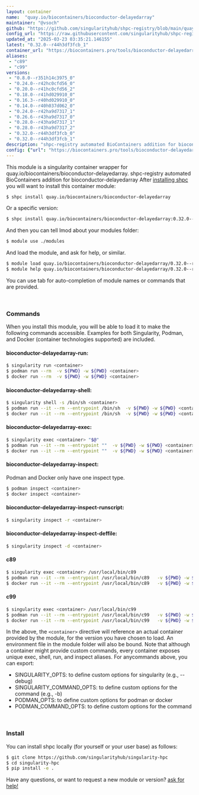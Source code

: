 ```yaml
---
layout: container
name:  "quay.io/biocontainers/bioconductor-delayedarray"
maintainer: "@vsoch"
github: "https://github.com/singularityhub/shpc-registry/blob/main/quay.io/biocontainers/bioconductor-delayedarray/container.yaml"
config_url: "https://raw.githubusercontent.com/singularityhub/shpc-registry/main/quay.io/biocontainers/bioconductor-delayedarray/container.yaml"
updated_at: "2025-03-23 03:35:21.146155"
latest: "0.32.0--r44h3df3fcb_1"
container_url: "https://biocontainers.pro/tools/bioconductor-delayedarray"
aliases:
 - "c89"
 - "c99"
versions:
 - "0.8.0--r351h14c3975_0"
 - "0.24.0--r42hc0cfd56_0"
 - "0.20.0--r41hc0cfd56_2"
 - "0.18.0--r41hd029910_0"
 - "0.16.3--r40hd029910_0"
 - "0.14.0--r40h037d062_0"
 - "0.24.0--r42ha9d7317_1"
 - "0.26.6--r43ha9d7317_0"
 - "0.28.0--r43ha9d7317_1"
 - "0.28.0--r43ha9d7317_2"
 - "0.32.0--r44h3df3fcb_0"
 - "0.32.0--r44h3df3fcb_1"
description: "shpc-registry automated BioContainers addition for bioconductor-delayedarray"
config: {"url": "https://biocontainers.pro/tools/bioconductor-delayedarray", "maintainer": "@vsoch", "description": "shpc-registry automated BioContainers addition for bioconductor-delayedarray", "latest": {"0.32.0--r44h3df3fcb_1": "sha256:f839034f9ad8ccf5d8db949d781abffa94da18a95e3fa05b5f735322f306ee74"}, "tags": {"0.8.0--r351h14c3975_0": "sha256:0b945d7155de70e961ddb914b596ccff70d76c9f0ca0b5360b48e0aa103ef01e", "0.24.0--r42hc0cfd56_0": "sha256:af5bfcd1ad096fb66eaea08d137317419856076729d3c0afb084b6432062fd3c", "0.20.0--r41hc0cfd56_2": "sha256:c3f36980beb5a98ebb4d4498c011e002984345e46648e900e798405acb0bbea9", "0.18.0--r41hd029910_0": "sha256:e917f1eacafcd961697870976fc9ca9c866425e341db286ec7d480536033a114", "0.16.3--r40hd029910_0": "sha256:9cf7b96dc636853343fac2c23ac3fab5ceb680f0f9d9042d0c25beddeb76130b", "0.14.0--r40h037d062_0": "sha256:412647ce998d5ece4e13668281b6ad6369d0968a643da48bd6c83662a9003b69", "0.24.0--r42ha9d7317_1": "sha256:f270b4f033526670036a24a3069743d6f9b332750e4112f61f12cd8db6ab5d8e", "0.26.6--r43ha9d7317_0": "sha256:135d937d7a1699854c6bef8ff6aa62c5a028f8d4726d36834dda07a497f53db7", "0.28.0--r43ha9d7317_1": "sha256:4d170846a1438499c210745aa45dae15c1f21c4a14e12a59d86cdf8285804884", "0.28.0--r43ha9d7317_2": "sha256:b32b5f366ef4bc097d634874cdd1fe7570b76b5622716a969caa15b9c55c5c59", "0.32.0--r44h3df3fcb_0": "sha256:58324711c5386b764682c6a6685dbaccf40438684e15decc9a4f19a42a02e460", "0.32.0--r44h3df3fcb_1": "sha256:f839034f9ad8ccf5d8db949d781abffa94da18a95e3fa05b5f735322f306ee74"}, "docker": "quay.io/biocontainers/bioconductor-delayedarray", "aliases": {"c89": "/usr/local/bin/c89", "c99": "/usr/local/bin/c99"}}
---
```


This module is a singularity container wrapper for quay.io/biocontainers/bioconductor-delayedarray.
shpc-registry automated BioContainers addition for bioconductor-delayedarray
After [installing shpc](#install) you will want to install this container module:


```bash
$ shpc install quay.io/biocontainers/bioconductor-delayedarray
```

Or a specific version:

```bash
$ shpc install quay.io/biocontainers/bioconductor-delayedarray:0.32.0--r44h3df3fcb_1
```

And then you can tell lmod about your modules folder:

```bash
$ module use ./modules
```

And load the module, and ask for help, or similar.

```bash
$ module load quay.io/biocontainers/bioconductor-delayedarray/0.32.0--r44h3df3fcb_1
$ module help quay.io/biocontainers/bioconductor-delayedarray/0.32.0--r44h3df3fcb_1
```

You can use tab for auto-completion of module names or commands that are provided.

<br>

### Commands

When you install this module, you will be able to load it to make the following commands accessible.
Examples for both Singularity, Podman, and Docker (container technologies supported) are included.

#### bioconductor-delayedarray-run:

```bash
$ singularity run <container>
$ podman run --rm  -v ${PWD} -w ${PWD} <container>
$ docker run --rm  -v ${PWD} -w ${PWD} <container>
```

#### bioconductor-delayedarray-shell:

```bash
$ singularity shell -s /bin/sh <container>
$ podman run --it --rm --entrypoint /bin/sh  -v ${PWD} -w ${PWD} <container>
$ docker run --it --rm --entrypoint /bin/sh  -v ${PWD} -w ${PWD} <container>
```

#### bioconductor-delayedarray-exec:

```bash
$ singularity exec <container> "$@"
$ podman run --it --rm --entrypoint ""  -v ${PWD} -w ${PWD} <container> "$@"
$ docker run --it --rm --entrypoint ""  -v ${PWD} -w ${PWD} <container> "$@"
```

#### bioconductor-delayedarray-inspect:

Podman and Docker only have one inspect type.

```bash
$ podman inspect <container>
$ docker inspect <container>
```

#### bioconductor-delayedarray-inspect-runscript:

```bash
$ singularity inspect -r <container>
```

#### bioconductor-delayedarray-inspect-deffile:

```bash
$ singularity inspect -d <container>
```


#### c89

```bash
$ singularity exec <container> /usr/local/bin/c89
$ podman run --it --rm --entrypoint /usr/local/bin/c89   -v ${PWD} -w ${PWD} <container> -c " $@"
$ docker run --it --rm --entrypoint /usr/local/bin/c89   -v ${PWD} -w ${PWD} <container> -c " $@"
```


#### c99

```bash
$ singularity exec <container> /usr/local/bin/c99
$ podman run --it --rm --entrypoint /usr/local/bin/c99   -v ${PWD} -w ${PWD} <container> -c " $@"
$ docker run --it --rm --entrypoint /usr/local/bin/c99   -v ${PWD} -w ${PWD} <container> -c " $@"
```



In the above, the `<container>` directive will reference an actual container provided
by the module, for the version you have chosen to load. An environment file in the
module folder will also be bound. Note that although a container
might provide custom commands, every container exposes unique exec, shell, run, and
inspect aliases. For anycommands above, you can export:

 - SINGULARITY_OPTS: to define custom options for singularity (e.g., --debug)
 - SINGULARITY_COMMAND_OPTS: to define custom options for the command (e.g., -b)
 - PODMAN_OPTS: to define custom options for podman or docker
 - PODMAN_COMMAND_OPTS: to define custom options for the command

<br>

### Install

You can install shpc locally (for yourself or your user base) as follows:

```bash
$ git clone https://github.com/singularityhub/singularity-hpc
$ cd singularity-hpc
$ pip install -e .
```

Have any questions, or want to request a new module or version? [ask for help!](https://github.com/singularityhub/singularity-hpc/issues)